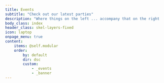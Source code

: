 ```yaml
---
title: Events
subtitle: "Check out our latest parties"
description: "Where things on the left ... accompany that on the right."
body_class: index
header_class: skel-layers-fixed
icon: laptop
onpage_menu: true
content:
    items: @self.modular
    order:
        by: default
        dir: dsc
        custom:
            - _events
            - _banner
---
```

